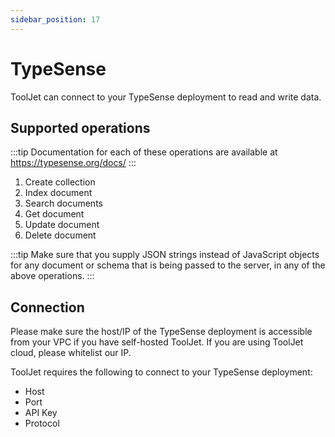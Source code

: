 ```yaml
---
sidebar_position: 17
---
```


# TypeSense
ToolJet can connect to your TypeSense deployment to read and write data.

## Supported operations

:::tip
Documentation for each of these operations are available at https://typesense.org/docs/
:::

1. Create collection
2. Index document
3. Search documents
4. Get document
5. Update document
6. Delete document

:::tip
Make sure that you supply JSON strings instead of JavaScript objects for any document or schema that is being passed to the server, in any of the above operations.
:::

## Connection 
Please make sure the host/IP of the TypeSense deployment is accessible from your VPC if you have self-hosted ToolJet. If you are using ToolJet cloud, please whitelist our IP.

ToolJet requires the following to connect to your TypeSense deployment: 
- Host
- Port
- API Key
- Protocol